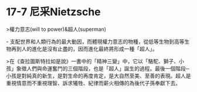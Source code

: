 # 17-7 尼采Nietzsche
\>權力意志(will to power)&超人(superman)

\- 支配世界和人類行為的最大動因，而體現權力意志的物種，從低等生物到高等生物再到人的進化是沒有止盡的，因而進化最終將形成一種「超人」。

  

\>在《查拉圖斯特拉如是說》一書中的「精神三變」中，它以「駱駝、獅子、小孩」象徵人們與命運奮鬥的三個階段，也是「超人」誕生的過程。最後一個階段─小孩是對純真的新生，是對生命的再度肯定，是大自然至美、至善的表現。超人是重視情意而不重視理智、訴求犧牲、紀律而薪火相傳的為後代子孫奉獻下去。

  
